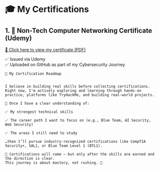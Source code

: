 
# 🎓 My Certifications

## 1. 📄 Non-Tech Computer Networking Certificate (Udemy)

[🔗 Click here to view my certificate (PDF)](MyUdemyComputerNetworksCert(Non-Tech).pdf)

✅ Issued via Udemy  
✅ Uploaded on GitHub as part of my Cybersecurity Journey


```
🎯 My Certification Roadmap


I believe in building real skills before collecting certifications.
Right now, I'm actively exploring and learning through hands-on practice, platforms like TryHackMe, and building real-world projects.

🧭 Once I have a clear understanding of:

✅ My strongest technical skills

✅ The career path I want to focus on (e.g., Blue Team, AI Security, Web Security)

✅ The areas I still need to study

…then I’ll pursue industry-recognized certifications like CompTIA Security+, SAL1, or Blue Team Level 1 (BTL1).

📌 Certifications will come — but only after the skills are earned and the direction is clear.
This journey is about mastery, not rushing. 💪
```




